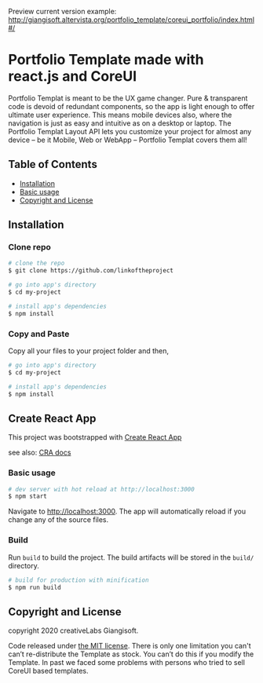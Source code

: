 Preview current version example: http://giangisoft.altervista.org/portfolio_template/coreui_portfolio/index.html#/

# Portfolio Template made with react.js and CoreUI

Portfolio Templat is meant to be the UX game changer. Pure & transparent code is devoid of redundant components, so the app is light enough to offer ultimate user experience. This means mobile devices also, where the navigation is just as easy and intuitive as on a desktop or laptop. The Portfolio Templat Layout API lets you customize your project for almost any device – be it Mobile, Web or WebApp – Portfolio Templat covers them all!

## Table of Contents

* [Installation](#installation)
* [Basic usage](#create-react-app)
* [Copyright and License](#copyright-and-license)


## Installation

### Clone repo

``` bash
# clone the repo
$ git clone https://github.com/linkoftheproject

# go into app's directory
$ cd my-project

# install app's dependencies
$ npm install
```

### Copy and Paste

Copy all your files to your project folder and then,

``` bash
# go into app's directory
$ cd my-project

# install app's dependencies
$ npm install
```

## Create React App
This project was bootstrapped with [Create React App](https://github.com/facebook/create-react-app)

see also:
[CRA docs](https://create-react-app.dev/docs/getting-started)

### Basic usage

``` bash
# dev server with hot reload at http://localhost:3000
$ npm start
```

Navigate to [http://localhost:3000](http://localhost:3000). The app will automatically reload if you change any of the source files.

### Build

Run `build` to build the project. The build artifacts will be stored in the `build/` directory.

```bash
# build for production with minification
$ npm run build
```



## Copyright and License

copyright 2020 creativeLabs Giangisoft.   

 
Code released under [the MIT license](https://github.com/coreui/coreui-free-react-admin-template/blob/master/LICENSE).
There is only one limitation you can't can’t re-distribute the Template as stock. You can’t do this if you modify the Template. In past we faced some problems with persons who tried to sell CoreUI based templates.

